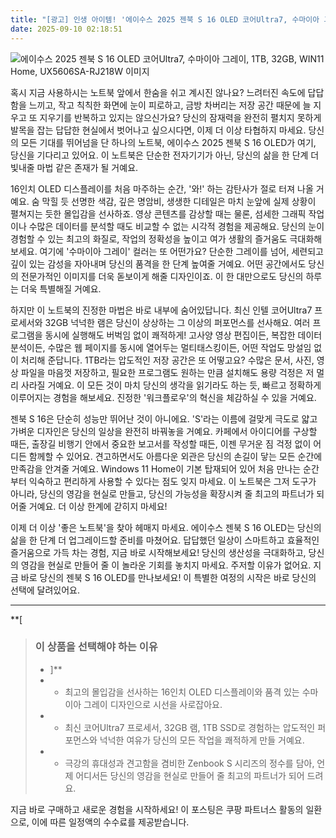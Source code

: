 ```yaml
---
title: "[광고] 인생 아이템! '에이수스 2025 젠북 S 16 OLED 코어Ultra7, 수마이아 그레이, 1TB, 32GB, WIN11 Home, UX5606SA-RJ218W'을(를) 만나보세요."
date: 2025-09-10 02:18:51
---
```

![에이수스 2025 젠북 S 16 OLED 코어Ultra7, 수마이아 그레이, 1TB, 32GB, WIN11 Home, UX5606SA-RJ218W 이미지](https://ads-partners.coupang.com/image1/jtyw2yJOgKGPVR-8juq44pFrWZnYz1NRMpI_yMgrPoJmsBBrXnxw31h5B0ArHO4malz5SKPfkLhtdsXQiJC4GIv1sax7S2CEY95NahzFepc5CgBaJTFuaM1ZiaWSVFINSNTn-tTQvxbA4SHNjdkRhD-PajUgjtKYC7_xRbio7EV5b0fQNy7Qijodia5yMosbnlBuegnSEM8v2YMsWUqql6IhWIYe47Z-2brYgisP5RetUssnXq3FMjZxoczItEwhWjqOC1zXx8PGMvDziRDJi4bEufFRpobtXtw=)

혹시 지금 사용하시는 노트북 앞에서 한숨을 쉬고 계시진 않나요? 느려터진 속도에 답답함을 느끼고, 작고 칙칙한 화면에 눈이 피로하고, 금방 차버리는 저장 공간 때문에 늘 지우고 또 지우기를 반복하고 있지는 않으신가요? 당신의 잠재력을 완전히 펼치지 못하게 발목을 잡는 답답한 현실에서 벗어나고 싶으시다면, 이제 더 이상 타협하지 마세요. 당신의 모든 기대를 뛰어넘을 단 하나의 노트북, 에이수스 2025 젠북 S 16 OLED가 여기, 당신을 기다리고 있어요. 이 노트북은 단순한 전자기기가 아닌, 당신의 삶을 한 단계 더 빛내줄 마법 같은 존재가 될 거예요.

16인치 OLED 디스플레이를 처음 마주하는 순간, '와!' 하는 감탄사가 절로 터져 나올 거예요. 숨 막힐 듯 선명한 색감, 깊은 명암비, 생생한 디테일은 마치 눈앞에 실제 상황이 펼쳐지는 듯한 몰입감을 선사하죠. 영상 콘텐츠를 감상할 때는 물론, 섬세한 그래픽 작업이나 수많은 데이터를 분석할 때도 비교할 수 없는 시각적 경험을 제공해요. 당신의 눈이 경험할 수 있는 최고의 화질로, 작업의 정확성을 높이고 여가 생활의 즐거움도 극대화해 보세요. 여기에 '수마이아 그레이' 컬러는 또 어떤가요? 단순한 그레이를 넘어, 세련되고 깊이 있는 감성을 자아내며 당신의 품격을 한 단계 높여줄 거예요. 어떤 공간에서도 당신의 전문가적인 이미지를 더욱 돋보이게 해줄 디자인이죠. 이 한 대만으로도 당신의 하루는 더욱 특별해질 거예요.

하지만 이 노트북의 진정한 마법은 바로 내부에 숨어있답니다. 최신 인텔 코어Ultra7 프로세서와 32GB 넉넉한 램은 당신이 상상하는 그 이상의 퍼포먼스를 선사해요. 여러 프로그램을 동시에 실행해도 버벅임 없이 쾌적하게! 고사양 영상 편집이든, 복잡한 데이터 분석이든, 수많은 웹 페이지를 동시에 열어두는 멀티태스킹이든, 어떤 작업도 망설임 없이 처리해 준답니다. 1TB라는 압도적인 저장 공간은 또 어떻고요? 수많은 문서, 사진, 영상 파일을 마음껏 저장하고, 필요한 프로그램도 원하는 만큼 설치해도 용량 걱정은 저 멀리 사라질 거예요. 이 모든 것이 마치 당신의 생각을 읽기라도 하는 듯, 빠르고 정확하게 이루어지는 경험을 해보세요. 진정한 '워크플로우'의 혁신을 체감하실 수 있을 거예요.

젠북 S 16은 단순히 성능만 뛰어난 것이 아니에요. 'S'라는 이름에 걸맞게 극도로 얇고 가벼운 디자인은 당신의 일상을 완전히 바꿔놓을 거예요. 카페에서 아이디어를 구상할 때든, 출장길 비행기 안에서 중요한 보고서를 작성할 때든, 이젠 무거운 짐 걱정 없이 어디든 함께할 수 있어요. 견고하면서도 아름다운 외관은 당신의 손길이 닿는 모든 순간에 만족감을 안겨줄 거예요. Windows 11 Home이 기본 탑재되어 있어 처음 만나는 순간부터 익숙하고 편리하게 사용할 수 있다는 점도 잊지 마세요. 이 노트북은 그저 도구가 아니라, 당신의 영감을 현실로 만들고, 당신의 가능성을 확장시켜 줄 최고의 파트너가 되어줄 거예요. 더 이상 한계에 갇히지 마세요!

이제 더 이상 '좋은 노트북'을 찾아 헤매지 마세요. 에이수스 젠북 S 16 OLED는 당신의 삶을 한 단계 더 업그레이드할 준비를 마쳤어요. 답답했던 일상이 스마트하고 효율적인 즐거움으로 가득 차는 경험, 지금 바로 시작해보세요! 당신의 생산성을 극대화하고, 당신의 영감을 현실로 만들어 줄 이 놀라운 기회를 놓치지 마세요. 주저할 이유가 없어요. 지금 바로 당신의 젠북 S 16 OLED를 만나보세요! 이 특별한 여정의 시작은 바로 당신의 선택에 달려있어요.

---

**[


> ### 이 상품을 선택해야 하는 이유
> - ]**
> - *   최고의 몰입감을 선사하는 16인치 OLED 디스플레이와 품격 있는 수마이아 그레이 디자인으로 시선을 사로잡아요.
> - *   최신 코어Ultra7 프로세서, 32GB 램, 1TB SSD로 경험하는 압도적인 퍼포먼스와 넉넉한 여유가 당신의 모든 작업을 쾌적하게 만들 거예요.
> - *   극강의 휴대성과 견고함을 겸비한 Zenbook S 시리즈의 정수를 담아, 언제 어디서든 당신의 영감을 현실로 만들어 줄 최고의 파트너가 되어 드려요.


지금 바로 구매하고 새로운 경험을 시작하세요!
이 포스팅은 쿠팡 파트너스 활동의 일환으로, 이에 따른 일정액의 수수료를 제공받습니다.
